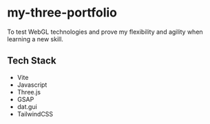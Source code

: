 # my-three-portfolio
 To test WebGL technologies and prove my flexibility and agility when learning a new skill. 

## Tech Stack
- Vite
- Javascript
- Three.js
- GSAP
- dat.gui
- TailwindCSS
